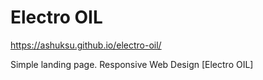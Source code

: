 ﻿# Electro OIL

https://ashuksu.github.io/electro-oil/

Simple landing page. Responsive Web Design [Electro OIL]
